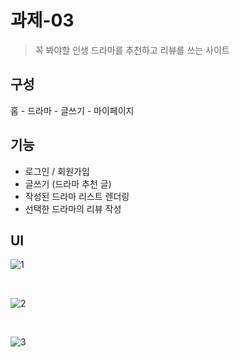 # 과제-03

> 꼭 봐야할 인생 드라마를 추천하고 리뷰를 쓰는 사이트

## 구성

홈 - 드라마 - 글쓰기 - 마이페이지

## 기능

- 로그인 / 회원가입
- 글쓰기 (드라마 추천 글)
- 작성된 드라마 리스트 렌더링
- 선택한 드라마의 리뷰 작성

## UI

![1](https://github.com/minomad/life-drama/assets/131448929/1d7fdec1-f610-412b-ae31-c64dada61eb0)

<br/>

![2](https://github.com/minomad/life-drama/assets/131448929/690333be-23fd-4ab4-bf0b-0801f8c317bb)

<br/>

![3](https://github.com/minomad/life-drama/assets/131448929/2c11ca69-3794-453e-a261-8cf54e9a892b)

<!-- 계획

  2순위
  유저페이지
  로그아웃
  탈퇴

  3순위
  유저페이지
  작성한 리뷰
  좋아요 싫어요 한 드라마
  비밀번호 변경

  ?카카오로그인
-->

